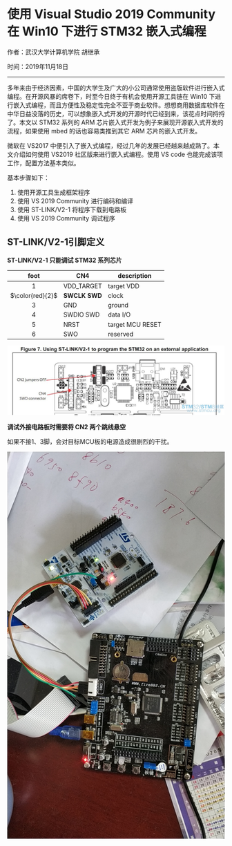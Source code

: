 # 使用 Visual Studio 2019 Community 在 Win10 下进行 STM32 嵌入式编程

作者：武汉大学计算机学院 胡继承

时间：2019年11月18日

----



多年来由于经济因素，中国的大学生及广大的小公司通常使用盗版软件进行嵌入式编程。在开源风暴的席卷下，时至今日终于有机会使用开源工具链在 Win10 下进行嵌入式编程，而且方便性及稳定性完全不亚于商业软件。想想商用数据库软件在中华日益没落的历史，可以想象嵌入式开发的开源时代已经到来，该花点时间捋捋了。本文以 STM32 系列的 ARM 芯片嵌入式开发为例子来展现开源嵌入式开发的流程，如果使用 mbed 的话也容易类推到其它 ARM 芯片的嵌入式开发。

微软在 VS2017 中便引入了嵌入式编程，经过几年的发展已经越来越成熟了。本文介绍如何使用 VS2019 社区版来进行嵌入式编程。使用 VS code 也能完成该项工作，配置方法基本类似。

基本步骤如下：
1. 使用开源工具生成框架程序
2. 使用 VS 2019 Community 进行编码和编译
3. 使用 ST-LINK/V2-1 将程序下载到电路板
4. 使用 VS 2019 Community 调试程序


## ST-LINK/V2-1引脚定义

**ST-LINK/V2-1 只能调试 STM32 系列芯片**
       
| foot | CN4 | description |
| :---: | --- | --- |
| 1 | VDD_TARGET | target VDD |
| $\color{red}{2}$ | **SWCLK SWD** | clock |
| 3 | GND | ground |
| 4 | SWDIO SWD | data I/O |
| 5 | NRST | target MCU RESET |
| 6 | SWO | reserved |

![ST-LINK_V2-1.png](ST-LINK_V2-1.png)

**调试外接电路板时需要将 CN2 两个跳线悬空**


如果不接1、3脚，会对目标MCU板的电源造成很剧烈的干扰。

![connOtherBoard.png](connOtherBoard.png)


